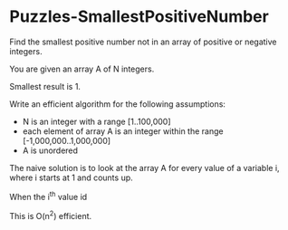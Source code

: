 # Puzzles-SmallestPositiveNumber

Find the smallest positive number not in an array of positive or negative integers.

You are given an array A of N integers.

Smallest result is 1.

Write an efficient algorithm for the following assumptions:

- N is an integer with a range [1..100,000]
- each element of array A is an integer within the range [-1,000,000..1,000,000]
- A is unordered

The naive solution is to look at the array A for every value of a variable i, where i starts at 1 and counts up.

When the i<sup>th</sup> value id

This is O(n<sup>2</sup>) efficient.
